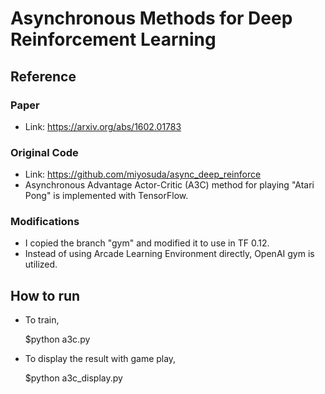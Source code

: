 # Asynchronous Methods for Deep Reinforcement Learning

## Reference
### Paper
- Link: https://arxiv.org/abs/1602.01783

### Original Code
- Link: https://github.com/miyosuda/async_deep_reinforce
- Asynchronous Advantage Actor-Critic (A3C) method for playing "Atari Pong" is implemented with TensorFlow.

### Modifications
- I copied the branch "gym" and modified it to use in TF 0.12.
- Instead of using Arcade Learning Environment directly, OpenAI gym is utilized.

## How to run
- To train,

    $python a3c.py
- To display the result with game play,

    $python a3c_display.py
   
